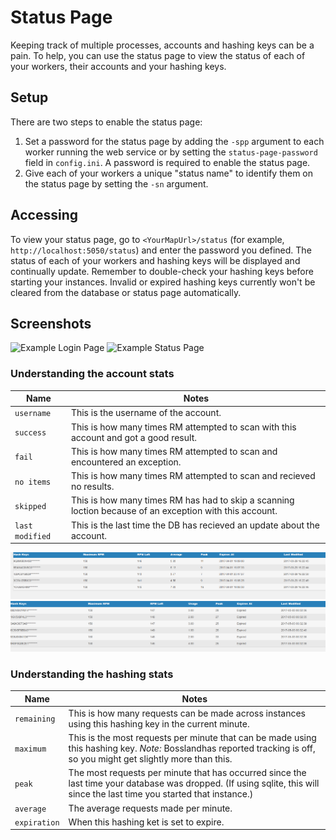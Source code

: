 # Status Page

Keeping track of multiple processes, accounts and hashing keys can be a pain. To help, you can use the status page to view the status of each of your workers, their accounts and your hashing keys.

## Setup

There are two steps to enable the status page:
1. Set a password for the status page by adding the `-spp` argument to each worker running the web service or by setting the `status-page-password` field in `config.ini`. A password is required to enable the status page.
2. Give each of your workers a unique "status name" to identify them on the status page by setting the `-sn` argument.

## Accessing
To view your status page, go to `<YourMapUrl>/status` (for example, `http://localhost:5050/status`) and enter the password you defined. The status of each of your workers and hashing keys will be displayed and continually update.
Remember to double-check your hashing keys before starting your instances. Invalid or expired hashing keys currently won't be cleared from the database or status page automatically.

## Screenshots

![Example Login Page](https://i.imgur.com/TEBNprW.png)
![Example Status Page](https://i.imgur.com/ieu5w1V.png)

### Understanding the account stats

| Name | Notes |
|---|---|
| `username` | This is the username of the account. |
| `success` | This is how many times RM attempted to scan with this account and got a good result. |
| `fail` | This is how many times RM attempted to scan and encountered an exception. |
| `no items` | This is how many times RM attempted to scan and recieved no results. |
| `skipped` | This is how many times RM has had to skip a scanning loction because of an exception with this account. |
| `last modified` | This is the last time the DB has recieved an update about the account. |

![](../_static/img/hashcool.png)
![](../_static/img/hashexpired.png)

### Understanding the hashing stats

| Name | Notes |
|---|---|
| `remaining` | This is how many requests can be made across instances using this hashing key in the current minute. |
|`maximum` | This is the most requests per minute that can be made using this hashing key. *Note:* Bosslandhas reported tracking is off, so you might get slightly more than this. |
| `peak` | The most requests per minute that has occurred since the last time your database was dropped. (If using sqlite, this will since the last time you started that instance.) |
| `average` | The average requests made per minute. |
| `expiration` | When this hashing ket is set to expire. | 
